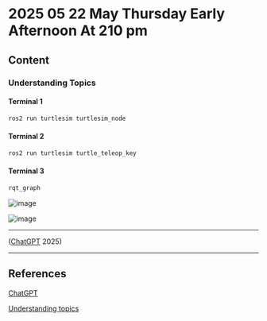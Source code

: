# 2025 05 22 May Thursday Early Afternoon At 210 pm

## Content

### Understanding Topics

#### Terminal 1

```bash
ros2 run turtlesim turtlesim_node
```

#### Terminal 2

```bash
ros2 run turtlesim turtle_teleop_key
```

#### Terminal 3

```bash
rqt_graph
```

![image](https://github.com/user-attachments/assets/25deee05-f399-4e82-bf6f-a05106ceb499)

![image](https://github.com/user-attachments/assets/3600436e-cd4e-4543-802d-584e19e52dd0)

____

([ChatGPT](https://chatgpt.com/) 2025)

____

## References

[ChatGPT](https://chatgpt.com/)

[Understanding topics](https://docs.ros.org/en/humble/Tutorials/Beginner-CLI-Tools/Understanding-ROS2-Topics/Understanding-ROS2-Topics.html)
